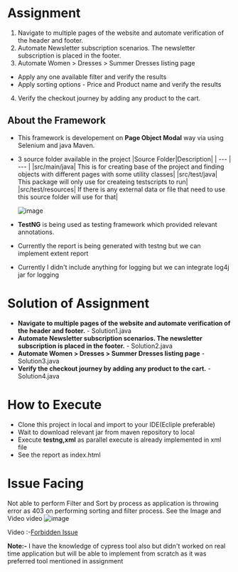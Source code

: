 # Assignment
1. Navigate to multiple pages of the website and automate verification of the header and footer.
2. Automate Newsletter subscription scenarios. The newsletter subscription is placed in the footer.
3. Automate Women > Dresses > Summer Dresses listing page
  * Apply any one available filter and verify the results
  * Apply sorting options - Price and Product name and verify the results
4. Verify the checkout journey by adding any product to the cart.


## About the Framework
* This framework is developement on **Page Object Modal** way via using  Selenium and java Maven.
* 3 source folder available in the project
    |Source Folder|Description|
    | --- | --- |
    |src/main/java| This is for creating base of the project and finding objects with different pages with some utility classes|
    |src/test/java| This package will only use for createing testscripts to run|
    |src/test/resources| If there is any external data or file that need to use this source folder will use for that|
    
    ![image](https://user-images.githubusercontent.com/73033312/96350754-d48c2e80-10d4-11eb-99ab-17664887e646.png)

    
* **TestNG** is being used as testing framework which provided relevant annotations.
* Currently the report is being generated with testng but we can implement extent report
* Currently I didn't include anything for logging but we can integrate log4j jar for logging

# Solution of Assignment
* **Navigate to multiple pages of the website and automate verification of the header and footer.** - Solution1.java
* **Automate Newsletter subscription scenarios. The newsletter subscription is placed in the footer.** - Solution2.java
* **Automate Women > Dresses > Summer Dresses listing page** - Solution3.java
* **Verify the checkout journey by adding any product to the cart.** - Solution4.java


# How to Execute
* Clone this project in local and import to your IDE(Ecliple preferable)
* Wait to download relevant jar from maven repository to local
* Execute **testng,xml** as parallel execute is already implemented in xml file
* See the report as index.html


# Issue Facing
 Not able to perform Filter and Sort by process as application is throwing error as 403 on performing sorting and filter process. See the Image and Video video
 ![image](https://user-images.githubusercontent.com/73033312/96350803-246af580-10d5-11eb-9ef0-6ab2a57b47d4.png)

Video :-[Forbidden Issue](https://santoshgupta.tinytake.com/tt/NDczNjY1NF8xNDk4NjQxNg)

**Note:-** I have the knowledge of cypress tool also but didn't worked on real time application but will be able to implement from scratch as it was preferred tool mentioned in assignment


